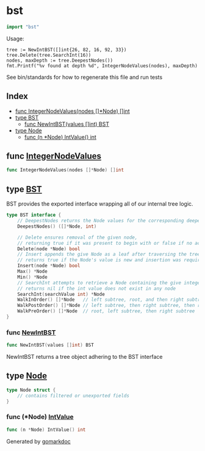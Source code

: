 <!-- Code generated by gomarkdoc. DO NOT EDIT -->

# bst

```go
import "bst"
```

Usage:

```
tree := NewIntBST([]int{26, 82, 16, 92, 33})
tree.Delete(tree.SearchInt(16))
nodes, maxDepth := tree.DeepestNodes())
fmt.Printf("%v found at depth %d", IntegerNodeValues(nodes), maxDepth)
```

See bin/standards for how to regenerate this file and run tests

## Index

- [func IntegerNodeValues(nodes []*Node) []int](<#func-integernodevalues>)
- [type BST](<#type-bst>)
  - [func NewIntBST(values []int) BST](<#func-newintbst>)
- [type Node](<#type-node>)
  - [func (n *Node) IntValue() int](<#func-node-intvalue>)


## func [IntegerNodeValues](<https://github.com/zackattack01/bst/blob/main/node.go#L19>)

```go
func IntegerNodeValues(nodes []*Node) []int
```

## type [BST](<https://github.com/zackattack01/bst/blob/main/bst.go#L13-L31>)

BST provides the exported interface wrapping all of our internal tree logic.

```go
type BST interface {
    // DeepestNodes returns the Node values for the corresponding deepest nodes
    DeepestNodes() ([]*Node, int)

    // Delete ensures removal of the given node,
    // returning true if it was present to begin with or false if no action was required
    Delete(node *Node) bool
    // Insert appends the give Node as a leaf after traversing the tree to find the appropriate location.
    // returns true if the Node's value is new and insertion was required, false if no action was required
    Insert(node *Node) bool
    Max() *Node
    Min() *Node
    // SearchInt attempts to retrieve a Node containing the give integer searchValue
    // returns nil if the int value does not exist in any node
    SearchInt(searchValue int) *Node
    WalkInOrder() []*Node   // left subtree, root, and then right subtree
    WalkPostOrder() []*Node // left subtree, then right subtree, then root
    WalkPreOrder() []*Node  // root, left subtree, then right subtree
}
```

### func [NewIntBST](<https://github.com/zackattack01/bst/blob/main/bst.go#L44>)

```go
func NewIntBST(values []int) BST
```

NewIntBST returns a tree object adhering to the BST interface

## type [Node](<https://github.com/zackattack01/bst/blob/main/node.go#L4-L12>)

```go
type Node struct {
    // contains filtered or unexported fields
}
```

### func \(\*Node\) [IntValue](<https://github.com/zackattack01/bst/blob/main/node.go#L15>)

```go
func (n *Node) IntValue() int
```



Generated by [gomarkdoc](<https://github.com/princjef/gomarkdoc>)
